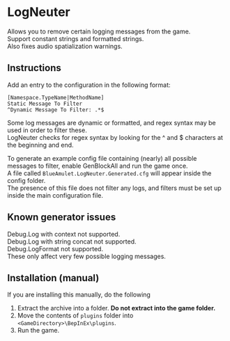 # LogNeuter
Allows you to remove certain logging messages from the game.  
Support constant strings and formatted strings.  
Also fixes audio spatialization warnings.

## Instructions
Add an entry to the configuration in the following format:  
```
[Namespace.TypeName|MethodName]
Static Message To Filter
^Dynamic Message To Filter: .*$
```

Some log messages are dynamic or formatted, and regex syntax may be used in order to filter these.  
LogNeuter checks for regex syntax by looking for the ^ and $ characters at the beginning and end.

To generate an example config file containing (nearly) all possible messages to filter, enable GenBlockAll and run the game once.  
A file called `BlueAmulet.LogNeuter.Generated.cfg` will appear inside the config folder.  
The presence of this file does not filter any logs, and filters must be set up inside the main configuration file.

## Known generator issues
Debug.Log with context not supported.  
Debug.Log with string concat not supported.  
Debug.LogFormat not supported.  
These only affect very few possible logging messages.

## Installation (manual)
If you are installing this manually, do the following

1. Extract the archive into a folder. **Do not extract into the game folder.**
2. Move the contents of `plugins` folder into `<GameDirectory>\BepInEx\plugins`.
3. Run the game.
